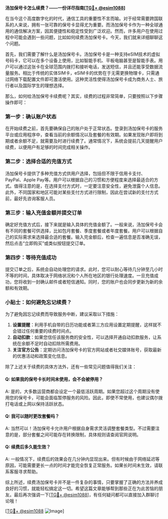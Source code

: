 **汤加保号卡怎么续费？——一份详尽指南[[TG💪+ @esim1088](https://t.me/s/esim1088)]**

在当今这个高度数字化的时代，通信工具的重要性不言而喻。对于经常需要跨国联系的人来说，拥有一张可靠的保号卡显得尤为重要。而汤加保号卡作为一种全球通用的通信解决方案，因其便捷性和稳定性受到广泛欢迎。然而，许多用户在使用过程中可能会遇到一些问题，比如如何续费汤加保号卡。今天，我们就来详细聊聊这个问题。

首先，我们需要了解什么是汤加保号卡。汤加保号卡是一种支持eSIM技术的虚拟号码卡，它可以在多个设备上使用，比如智能手机、平板电脑甚至是智能手表。用户可以通过这张卡在全球范围内拨打和接听电话，发送短信，并且还能享受数据流量服务。相比于传统的实体SIM卡，eSIM卡的优势在于无需更换物理卡，只需通过网络下载配置文件即可激活使用。这种灵活性使得汤加保号卡成为商务人士、旅行者以及国际学生的理想选择。

那么，如何给汤加保号卡续费呢？其实，续费的过程非常简单，只要按照以下步骤操作即可：

### 第一步：确认账户状态

在开始续费之前，首先要确保自己的账户处于正常状态。登录到汤加保号卡的服务平台或应用程序中，查看当前的余额情况以及套餐的有效期。如果发现账户即将到期或者余额不足，就需要及时进行续费了。通常情况下，系统会提前几天提醒用户续费，以便用户有足够的时间完成相关操作。

### 第二步：选择合适的充值方式

汤加保号卡提供了多种充值方式供用户选择，包括但不限于信用卡支付、PayPal、Apple Pay等。用户可以根据自己的习惯和方便程度来选择最适合的方式。值得注意的是，在选择支付方式时，一定要注意安全性，避免泄露个人信息。此外，不同国家和地区可能对某些支付方式进行限制，因此在尝试新的支付方式前，最好先咨询客服人员。

### 第三步：输入充值金额并提交订单

确定好充值方式后，接下来就是输入具体的充值金额了。一般来说，汤加保号卡会有不同的套餐可供选择，比如包月套餐、季度套餐或者年度套餐。用户可以根据自己的实际需求来选择最合适的套餐。输入完金额后，检查一遍信息是否准确无误，然后点击“立即购买”或类似按钮提交订单。

### 第四步：等待充值成功

提交订单之后，系统会自动处理您的请求。此时，您可以耐心等待几分钟至几小时不等的时间，具体取决于网络状况和个人所在地区的银行处理速度。一旦充值成功，您将收到一封确认邮件或者短信通知。同时，您的账户也会同步更新为新的余额和有效期。

### 小贴士：如何避免忘记续费？

为了避免因忘记续费而导致服务中断，建议采取以下措施：

1. **设置提醒**：利用手机自带的日历功能或者第三方应用设置定期提醒，这样就不会错过任何重要的续费时间点。
2. **自动扣款**：如果您信任该服务商的安全性，可以选择开通自动扣款服务，让系统在余额不足时自动扣除所需费用。
3. **关注官方公告**：定期访问汤加保号卡的官方网站或者社交媒体账号，获取最新的优惠活动和政策变化信息。

除了上述关于续费的具体方法外，还有一些常见问题值得我们关注：

#### Q: 如果我的保号卡长时间未使用，会不会被停用？
A: 是的，大多数运营商都会设定一个最低活跃周期。如果您超过这个周期没有使用您的保号卡，可能会面临暂停服务的风险。因此，即使不常使用，也建议偶尔拨打电话或上网以保持活跃状态。

#### Q: 我可以随时更改套餐吗？
A: 当然可以！汤加保号卡允许用户根据自身需求灵活调整套餐类型。不过需要注意的是，部分套餐之间可能存在转换限制，具体规则请查阅官网说明。

#### Q: 续费后多久能生效？
A: 一般情况下，续费后的效果会在几分钟内显现出来。但有时候由于网络延迟等原因，可能需要更长一点的时间才能完全恢复正常服务。如果长时间未生效，请联系客服寻求帮助。

综上所述，续费汤加保号卡并不是一件复杂的事情，只要掌握了正确的方法并养成良好的习惯，就能轻松搞定这一切。希望这篇文章能够帮到那些正在为此苦恼的朋友。最后再次强调一下[[TG💪+ @esim1088](https://t.me/s/esim1088)]，有任何疑问都可以直接加入群聊讨论哦！

[[TG💪+ @esim1088](https://t.me/s/esim1088) ![Image](https://i.postimg.cc/4NQfJmqS/Snipaste-2025-05-13-00-14-12.png)]